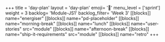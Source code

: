 +++
title = 'day-plan'
layout = 'day-plan'
emoji= '📝'
menu_level = ['sprint']
weight = 3
backlog= 'Module-JS1'
backlog_filter= 'Week 3'
[[blocks]]
name="energiser"
[[blocks]]
name="pd-placeholder"
[[blocks]]
name="morning-break"
[[blocks]]
name="lunch"
[[blocks]]
name="user-stories"
src="module"
[[blocks]]
name="afternoon-break"
[[blocks]]
name="ship-it-requirements"
src="module"
[[blocks]]
name="retro"
+++
